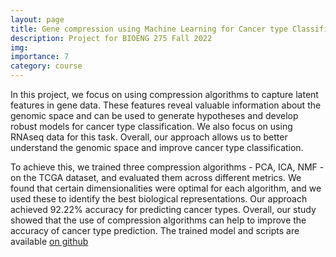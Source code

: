 ```yaml
---
layout: page
title: Gene compression using Machine Learning for Cancer type Classification
description: Project for BIOENG 275 Fall 2022
img: 
importance: 7
category: course
---
```


In this project, we focus on using compression algorithms to capture latent features in gene data. These features reveal valuable information about the genomic space and can be used to generate hypotheses and develop robust models for cancer type classification. We also focus on using RNAseq data for this task. Overall, our approach allows us to better understand the genomic space and improve cancer type classification.

To achieve this, we trained three compression algorithms - PCA, ICA, NMF - on the TCGA dataset, and evaluated them across different metrics. We found that certain dimensionalities were optimal for each algorithm, and we used these to identify the best biological representations. Our approach achieved 92.22% accuracy for predicting cancer types. Overall, our study showed that the use of compression algorithms can help to improve the accuracy of cancer type prediction. The trained model and scripts are available <a href="https://github.com/balaji1312/gene-compression"> on github </a>

